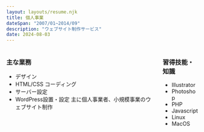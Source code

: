 ```yaml
---
layout: layouts/resume.njk
title: 個人事業
dateSpan: "2007/01~2014/09"
description: "ウェブサイト制作サービス"
date: 2024-08-03
---
```

<div class="columns">
<div class="column">

### 主な業務
- デザイン
- HTML/CSS コーディング
- サーバー設定
- WordPress設置・設定
  主に個人事業者、小規模事業のウェブサイト制作

</div>
<div class="column">

### 習得技能・知識
- Illustrator
- Photoshop
- PHP
- Javascript
- Linux
- MacOS

</div>
</div>
